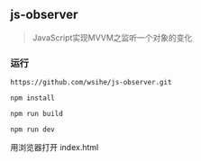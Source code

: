 ## js-observer

> JavaScript实现MVVM之监听一个对象的变化


### 运行

```
https://github.com/wsihe/js-observer.git

npm install

npm run build

npm run dev

```

用浏览器打开 index.html